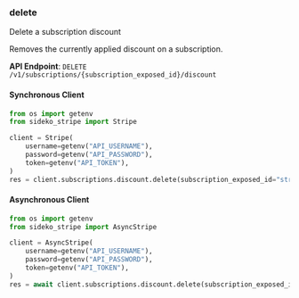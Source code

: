 
### delete <a name="delete"></a>
Delete a subscription discount

<p>Removes the currently applied discount on a subscription.</p>

**API Endpoint**: `DELETE /v1/subscriptions/{subscription_exposed_id}/discount`

#### Synchronous Client

```python
from os import getenv
from sideko_stripe import Stripe

client = Stripe(
    username=getenv("API_USERNAME"),
    password=getenv("API_PASSWORD"),
    token=getenv("API_TOKEN"),
)
res = client.subscriptions.discount.delete(subscription_exposed_id="string")
```

#### Asynchronous Client

```python
from os import getenv
from sideko_stripe import AsyncStripe

client = AsyncStripe(
    username=getenv("API_USERNAME"),
    password=getenv("API_PASSWORD"),
    token=getenv("API_TOKEN"),
)
res = await client.subscriptions.discount.delete(subscription_exposed_id="string")
```

